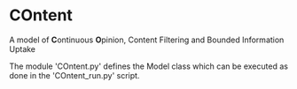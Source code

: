 # COntent
A model of **C**ontinuous **O**pinion, Content Filtering and Bounded Information Uptake


The module 'COntent.py' defines the Model class which can be executed as done in the 'COntent_run.py' script.
